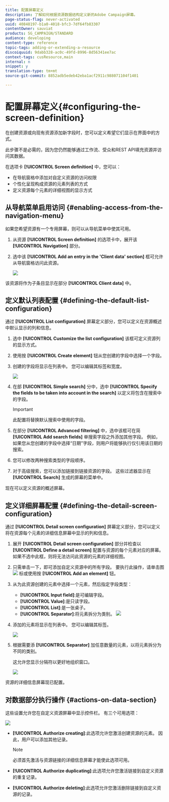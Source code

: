 ```yaml
---
title: 配置屏幕定义
description: 了解如何根据资源数据结构定义新的Adobe Campaign屏幕。
page-status-flag: never-activated
uuid: 40848197-b1a0-4018-bfc3-7df64fb83307
contentOwner: sauviat
products: SG_CAMPAIGN/STANDARD
audience: developing
content-type: reference
topic-tags: adding-or-extending-a-resource
discoiquuid: 9dabb328-ac0c-49fd-8996-8d56341ee7ac
context-tags: cusResource,main
internal: n
snippet: y
translation-type: tm+mt
source-git-commit: 8852adb5edeb42eba1acf2911c988071104f1401

---
```



# 配置屏幕定义{#configuring-the-screen-definition}

在创建资源或向现有资源添加新字段时，您可以定义希望它们显示在界面中的方式。

此步骤不是必需的，因为您仍然能够通过工作流、受众和REST API填充资源并访问其数据。

在选项卡 **[!UICONTROL Screen definition]** 中，您可以：

* 在导航窗格中添加对自定义资源的访问权限
* 个性化呈现构成资源的元素列表的方式
* 定义资源每个元素的详细视图的显示方式

## 从导航菜单启用访问 {#enabling-access-from-the-navigation-menu}

如果您希望资源有一个专用屏幕，则可以从导航菜单中使其可用。

1. 从资源 **[!UICONTROL Screen definition]** 的选项卡中，展开该 **[!UICONTROL Navigation]** 部分。
1. 选中该 **[!UICONTROL Add an entry in the 'Client data' section]** 框可允许从导航窗格访问此资源。

   ![](assets/schema_extension_19.png)

该资源将作为子条目显示在部分 **[!UICONTROL Client data]** 中。

## 定义默认列表配置 {#defining-the-default-list-configuration}

通过 **[!UICONTROL List configuration]** 屏幕定义部分，您可以定义在资源概述中默认显示的列和信息。

1. 选中 **[!UICONTROL Customize the list configuration]** 该框可定义资源列的显示方式。
1. 使用按 **[!UICONTROL Create element]** 钮从您创建的字段中选择一个字段。
1. 创建的字段将显示在列表中。 您可以编辑其标签和宽度。

   ![](assets/schema_extension_20.png)

1. 在部 **[!UICONTROL Simple search]** 分中，选中 **[!UICONTROL Specify the fields to be taken into account in the search]** 以定义将包含在搜索中的字段。

   >[!IMPORTANT]
   >
   >此配置将替换默认搜索中使用的字段。

1. 在部分 **[!UICONTROL Advanced filtering]** 中，选中该框可在简 **[!UICONTROL Add search fields]** 单搜索字段之外添加其他字段。 例如，如果您从您创建的字段中选择“日期”字段，则用户将能够执行仅引用该日期的搜索。
1. 您可以修改两种搜索类型的字段顺序。
1. 对于高级搜索，您可以添加链接到链接资源的字段。 这些过滤器显示在 **[!UICONTROL Search]** 生成的屏幕的菜单中。

现在可以定义资源的概述屏幕。

## 定义详细屏幕配置 {#defining-the-detail-screen-configuration}

通过 **[!UICONTROL Detail screen configuration]** 屏幕定义部分，您可以定义将在资源每个元素的详细信息屏幕中显示的列和信息。

1. 展开 **[!UICONTROL Detail screen configuration]** 部分并检查以 **[!UICONTROL Define a detail screen]** 配置与资源的每个元素对应的屏幕。 如果不选中此框，则将无法访问此资源的元素的详细视图。
1. 只需单击一下，即可添加自定义资源中的所有字段。 要执行此操作，请单击图 ![](assets/addallfieldsicon.png) 标或使用按 **[!UICONTROL Add an element]** 钮。
1. 从为此资源创建的元素中选择一个元素，然后指定字段类型：

   * **[!UICONTROL Input field]**:是可编辑字段。
   * **[!UICONTROL Value]**:是只读字段。
   * **[!UICONTROL List]**:是一张桌子。
   * **[!UICONTROL Separator]**:将元素拆分为类别。
   ![](assets/schema_extension_23.png)

1. 添加的元素将显示在列表中。 您可以编辑其标签。

   ![](assets/schema_extension_22.png)

1. 根据需要添 **[!UICONTROL Separator]** 加任意数量的元素，以将元素拆分为不同的类别。

   这允许您显示分隔符以更好地组织窗口。

   ![](assets/schema_extension_25.png)

资源的详细信息屏幕现已配置。

## 对数据部分执行操作 {#actions-on-data-section}

这些设置允许您在自定义资源屏幕中显示控件栏。 有三个可用选项：

![](assets/schema_extension_actions.png)

* **[!UICONTROL Authorize creating]**:此选项允许您激活创建资源的元素。 因此，用户可以添加其他记录。

   >[!NOTE]
   >
   >必须首先激活与资源链接的详细信息屏幕才能使此选项可用。

* **[!UICONTROL Authorize duplicating]**:此选项允许您激活链接到自定义资源的重复记录。
* **[!UICONTROL Authorize deleting]**:此选项允许您激活删除链接到自定义资源的记录。

